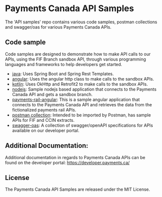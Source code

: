 # Payments Canada API Samples
The 'API samples' repo contains various code samples, postman collections and swagger/oas for various Payments Canada APIs. 
## Code sample
Code samples are designed to demonstrate how to make API calls to our APIs, using the FIF Branch sandbox API, through various programming languages and frameworks to help developers get started.

* [java](java): Uses Spring Boot and Spring Rest Templates.
* [angular](angular): Uses the angular http class to make calls to the sandbox APIs.
* [kotlin](kotlin): Uses OkHttp and Retrofit2 to make calls to the sandbox APIs.
* [nodejs](nodejs): Sample nodejs based application that connects to the Payments Canada API and gets a sandbox branch.
* [payments-rail-angular](payments-rail-angular): This is a sample angular application that connects to the Payments Canada API and retrieves the data from the fictionalized payments rail APIs.
* [postman collection](postman-collection): Intended to be imported by Postman, has sample APIs for FIF and CCIN extracts.
* [swagger-oas](swagger-oas): A collection of swagger/openAPI specifications for APIs available on our developer portal.  

## Additional Documentation:
Additional documentation in regards to Payments Canada APIs can be found on the developer portal: https://developer.payments.ca/

## License
The Payments Canada API Samples are released under the MIT License.
